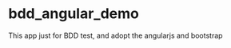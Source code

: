 bdd_angular_demo
================

This app just for BDD test, and adopt the angularjs and bootstrap
